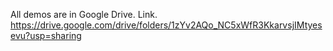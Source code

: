 All demos are in Google Drive.
Link.
https://drive.google.com/drive/folders/1zYv2AQo_NC5xWfR3KkarvsjIMtyesevu?usp=sharing
